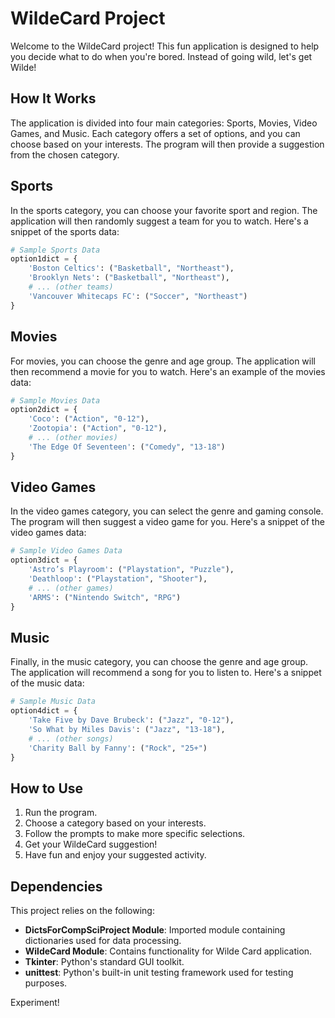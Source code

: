 # WildeCard Project

Welcome to the WildeCard project! This fun application is designed to help you decide what to do when you're bored. Instead of going wild, let's get Wilde!

## How It Works

The application is divided into four main categories: Sports, Movies, Video Games, and Music. Each category offers a set of options, and you can choose based on your interests. The program will then provide a suggestion from the chosen category.

## Sports

In the sports category, you can choose your favorite sport and region. The application will then randomly suggest a team for you to watch. Here's a snippet of the sports data:

```python
# Sample Sports Data
option1dict = {
    'Boston Celtics': ("Basketball", "Northeast"),
    'Brooklyn Nets': ("Basketball", "Northeast"),
    # ... (other teams)
    'Vancouver Whitecaps FC': ("Soccer", "Northeast")
}
```

## Movies

For movies, you can choose the genre and age group. The application will then recommend a movie for you to watch. Here's an example of the movies data:

```python
# Sample Movies Data
option2dict = {
    'Coco': ("Action", "0-12"),
    'Zootopia': ("Action", "0-12"),
    # ... (other movies)
    'The Edge Of Seventeen': ("Comedy", "13-18")
}
```

## Video Games

In the video games category, you can select the genre and gaming console. The program will then suggest a video game for you. Here's a snippet of the video games data:

```python
# Sample Video Games Data
option3dict = {
    'Astro’s Playroom': ("Playstation", "Puzzle"),
    'Deathloop': ("Playstation", "Shooter"),
    # ... (other games)
    'ARMS': ("Nintendo Switch", "RPG")
}
```

## Music

Finally, in the music category, you can choose the genre and age group. The application will recommend a song for you to listen to. Here's a snippet of the music data:

```python
# Sample Music Data
option4dict = {
    'Take Five by Dave Brubeck': ("Jazz", "0-12"),
    'So What by Miles Davis': ("Jazz", "13-18"),
    # ... (other songs)
    'Charity Ball by Fanny': ("Rock", "25+")
}
```

## How to Use

1. Run the program.
2. Choose a category based on your interests.
3. Follow the prompts to make more specific selections.
4. Get your WildeCard suggestion!
5. Have fun and enjoy your suggested activity.

## Dependencies

This project relies on the following:

- **DictsForCompSciProject Module**: Imported module containing dictionaries used for data processing.
- **WildeCard Module**: Contains functionality for Wilde Card application.
- **Tkinter**: Python's standard GUI toolkit.
- **unittest**: Python's built-in unit testing framework used for testing purposes.


Experiment!
